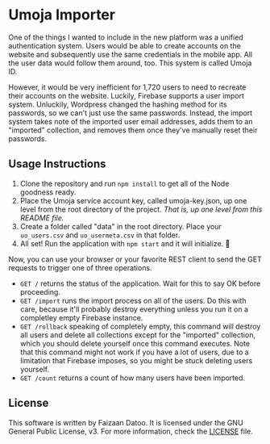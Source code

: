 # Umoja Importer

One of the things I wanted to include in the new platform was a unified authentication system. Users would be able to create
accounts on the website and subsequently use the same credentials in the mobile app. All the user data would follow them around,
too. This system is called Umoja ID.

However, it would be very inefficient for 1,720 users to need to recreate their accounts on the website. Luckily, Firebase supports
a user import system. Unluckily, Wordpress changed the hashing method for its passwords, so we can't just use the same passwords.
Instead, the import system takes note of the imported user email addresses, adds them to an "imported" collection, and removes them
once they've manually reset their passwords.

## Usage Instructions

1. Clone the repository and run `npm install` to get all of the Node goodness ready.
1. Place the Umoja service account key, called umoja-key.json, up one level from the root directory of the project. _That is, up one level from this README file._
1. Create a folder called "data" in the root directory. Place your `uo_users.csv` and `uo_usermeta.csv` in that folder.
1. All set! Run the application with `npm start` and it will initialize. 🚀

Now, you can use your browser or your favorite REST client to send the GET requests to trigger one of three operations.
- `GET /` returns the status of the application. Wait for this to say OK before proceeding.
- `GET /import` runs the import process on all of the users. Do this with care, because it'll probably destroy everything unless you run it on a completley empty Firebase instance.
- `GET /rollback` speaking of completely empty, this command will destroy all users and delete all collections except for the "imported" collection, which you should delete yourself once this command executes. Note that this command might not work if you have a lot of users, due to a limitation that Firebase imposes, so you might be stuck deleting users yourself.
- `GET /count` returns a count of how many users have been imported.

## License

This software is written by Faizaan Datoo. It is licensed under the GNU General Public License, v3. For more information, check the [LICENSE](LICENSE) file.
